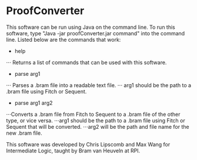 # ProofConverter

This software can be run using Java on the command line. To run this software, type "Java -jar proofConverter.jar command" into the command line. Listed below are the commands that work:

* help

⋅⋅⋅ Returns a list of commands that can be used with this software.

* parse arg1

⋅⋅⋅ Parses a .bram file into a readable text file.
⋅⋅⋅ arg1 should be the path to a .bram file using Fitch or Sequent.

* parse arg1 arg2

⋅⋅⋅Converts a .bram file from Fitch to Sequent to a .bram file of the other type, or vice versa.
⋅⋅⋅arg1 should be the path to a .bram file using Fitch or Sequent that will be converted.
⋅⋅⋅arg2 will be the path and file name for the new .bram file.

This software was developed by Chris Lipscomb and Max Wang for Intermediate Logic, taught by Bram van Heuveln at RPI.
